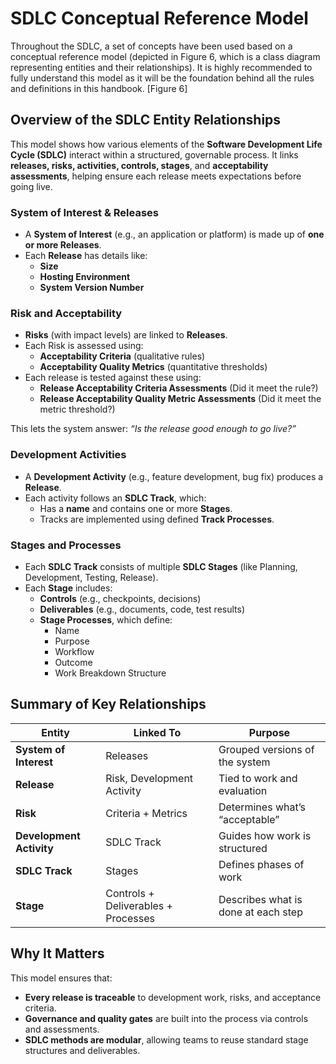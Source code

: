 # SDLC Conceptual Reference Model
Throughout the SDLC, a set of concepts have been used based on a conceptual reference model (depicted in Figure 6, which is a class diagram representing entities and their relationships). It is highly recommended to fully understand this model as it will be the foundation behind all the rules and definitions in this handbook.
[Figure 6]


## Overview of the SDLC Entity Relationships
This model shows how various elements of the **Software Development Life Cycle (SDLC)** interact within a structured, governable process. It links **releases, risks, activities, controls, stages**, and **acceptability assessments**, helping ensure each release meets expectations before going live.


### System of Interest & Releases
* A **System of Interest** (e.g., an application or platform) is made up of **one or more Releases**.
* Each **Release** has details like:
  * **Size**
  * **Hosting Environment**
  * **System Version Number**


### Risk and Acceptability
* **Risks** (with impact levels) are linked to **Releases**.
* Each Risk is assessed using:
  * **Acceptability Criteria** (qualitative rules)
  * **Acceptability Quality Metrics** (quantitative thresholds)
* Each release is tested against these using:
  * **Release Acceptability Criteria Assessments** (Did it meet the rule?)
  * **Release Acceptability Quality Metric Assessments** (Did it meet the metric threshold?)

This lets the system answer: *“Is the release good enough to go live?”*



### Development Activities
* A **Development Activity** (e.g., feature development, bug fix) produces a **Release**.
* Each activity follows an **SDLC Track**, which:
  * Has a **name** and contains one or more **Stages**.
  * Tracks are implemented using defined **Track Processes**.


### Stages and Processes
* Each **SDLC Track** consists of multiple **SDLC Stages** (like Planning, Development, Testing, Release).
* Each **Stage** includes:
  * **Controls** (e.g., checkpoints, decisions)
  * **Deliverables** (e.g., documents, code, test results)
  * **Stage Processes**, which define:
    * Name
    * Purpose
    * Workflow
    * Outcome
    * Work Breakdown Structure


## Summary of Key Relationships
| Entity                   | Linked To                           | Purpose                             |
| ------------------------ | ----------------------------------- | ----------------------------------- |
| **System of Interest**   | Releases                            | Grouped versions of the system      |
| **Release**              | Risk, Development Activity          | Tied to work and evaluation         |
| **Risk**                 | Criteria + Metrics                  | Determines what’s “acceptable”      |
| **Development Activity** | SDLC Track                          | Guides how work is structured       |
| **SDLC Track**           | Stages                              | Defines phases of work              |
| **Stage**                | Controls + Deliverables + Processes | Describes what is done at each step |


## Why It Matters
This model ensures that:
* **Every release is traceable** to development work, risks, and acceptance criteria.
* **Governance and quality gates** are built into the process via controls and assessments.
* **SDLC methods are modular**, allowing teams to reuse standard stage structures and deliverables.
